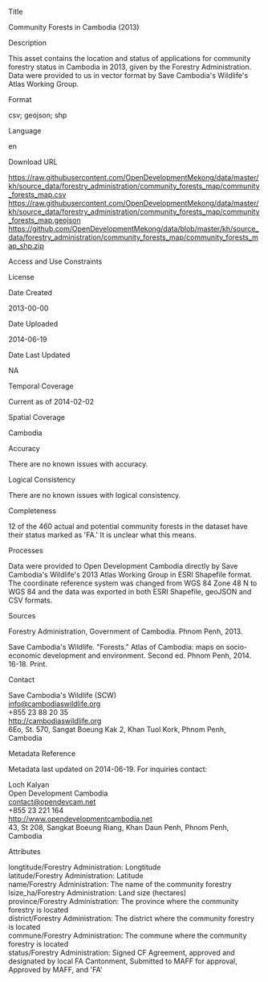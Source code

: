 Title

Community Forests in Cambodia (2013)

Description

This asset contains the location and status of applications for community forestry status in Cambodia in 2013, given by the Forestry Administration. Data were provided to us in vector format by Save Cambodia's Wildlife's Atlas Working Group.

Format

csv; geojson; shp

Language

en

Download URL

https://raw.githubusercontent.com/OpenDevelopmentMekong/data/master/kh/source_data/forestry_administration/community_forests_map/community_forests_map.csv
https://raw.githubusercontent.com/OpenDevelopmentMekong/data/master/kh/source_data/forestry_administration/community_forests_map/community_forests_map.geojson
https://github.com/OpenDevelopmentMekong/data/blob/master/kh/source_data/forestry_administration/community_forests_map/community_forests_map_shp.zip

Access and Use Constraints



License



Date Created

2013-00-00  

Date Uploaded

2014-06-19

Date Last Updated

NA

Temporal Coverage

Current as of 2014-02-02

Spatial Coverage

Cambodia

Accuracy

There are no known issues with accuracy.

Logical Consistency

There are no known issues with logical consistency.

Completeness

12 of the 460 actual and potential community forests in the dataset have their status marked as 'FA.' It is unclear what this means.

Processes

Data were provided to Open Development Cambodia directly by Save Cambodia's Wildlife's 2013 Atlas Working Group in ESRI Shapefile format. The coordinate reference system was changed from WGS 84 Zone 48 N to WGS 84 and the data was exported in both ESRI Shapefile, geoJSON and CSV formats.

Sources

Forestry Administration, Government of Cambodia. Phnom Penh, 2013.

Save Cambodia's Wildlife. "Forests." Atlas of Cambodia: maps on socio-economic development and environment. Second ed. Phnom Penh, 2014. 16-18. Print.

Contact

Save Cambodia's Wildlife (SCW)  
info@cambodiaswildlife.org  
+855 23 88 20 35  
http://cambodiaswildlife.org  
6Eo, St. 570, Sangat Boeung Kak 2, Khan Tuol Kork, Phnom Penh, Cambodia  


Metadata Reference

Metadata last updated on 2014-06-19. For inquiries contact:

Loch Kalyan  
Open Development Cambodia  
contact@opendevcam.net  
+855 23 221 164  
http://www.opendevelopmentcambodia.net  
43, St 208, Sangkat Boeung Riang, Khan Daun Penh, Phnom Penh, Cambodia  

Attributes

longtitude/Forestry Administration: Longtitude  
latitude/Forestry Administration: Latitude  
name/Forestry Administration: The name of the community forestry  
lsize_ha/Forestry Administration: Land size (hectares)  
province/Forestry Administration: The province where the community forestry is located  
district/Forestry Administration: The district where the community forestry is located  
commune/Forestry Administration: The commune where the community forestry is located  
status/Forestry Administration: Signed CF Agreement, approved and designated by local FA Cantonment, Submitted to MAFF for approval, Approved by MAFF, and 'FA'  
